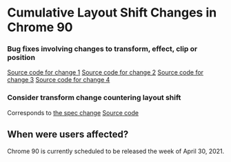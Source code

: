 # Cumulative Layout Shift Changes in Chrome 90

### Bug fixes involving changes to transform, effect, clip or position

[Source code for change 1](https://chromium-review.googlesource.com/c/chromium/src/+/2660679)
[Source code for change 2](https://chromium-review.googlesource.com/c/chromium/src/+/2666949)
[Source code for change 3](https://chromium-review.googlesource.com/c/chromium/src/+/2665761)
[Source code for change 4](https://chromium-review.googlesource.com/c/chromium/src/+/2690998)

### Consider transform change countering layout shift

Corresponds to [the spec change](https://github.com/WICG/layout-instability/pull/94)
[Source code](https://chromium-review.googlesource.com/c/chromium/src/+/2673965)

## When were users affected?

Chrome 90 is currently scheduled to be released the week of April 30, 2021.
